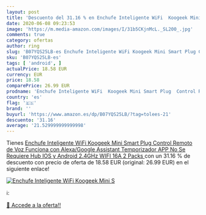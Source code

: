 ```yaml
---
layout: post
title: 'Descuento del 31.16 % en Enchufe Inteligente WiFi  Koogeek Mini S'
date: 2020-06-08 09:23:53
image: 'https://m.media-amazon.com/images/I/31b5CKjnMcL._SL200_.jpg'
comments: true
category: ofertas
author: ring
slug: 'B07YQS25LB-es Enchufe Inteligente WiFi Koogeek Mini Smart Plug Control...'
sku: 'B07YQS25LB-es'
tags: [ 'android', ]
actualPrice: 18.58 EUR
currency: EUR
price: 18.58
comparePrice: 26.99 EUR
prodname: 'Enchufe Inteligente WiFi  Koogeek Mini Smart Plug  Control Remoto de Voz Funciona con Alexa/Google Assistant  Temporizador APP No Se Requiere Hub  IOS y Android 2.4GHz WIFI 16A  2 Packs '
country: 'es'
flag: '🇪🇸'
brand: ''
buyurl: 'https://www.amazon.es/dp/B07YQS25LB/?tag=tolees-21'
descuento: '31.16'
average: '21.529999999999998'
---
```


Tienes [Enchufe Inteligente WiFi  Koogeek Mini Smart Plug  Control Remoto de Voz Funciona con Alexa/Google Assistant  Temporizador APP No Se Requiere Hub  IOS y Android 2.4GHz WIFI 16A  2 Packs ](https://www.amazon.es/dp/B07YQS25LB/?tag=tolees-21) con un 31.16 % de descuento con precio de oferta de 18.58 EUR (original: 26.99 EUR) en el siguiente enlace!

[![Enchufe Inteligente WiFi  Koogeek Mini S](https://m.media-amazon.com/images/I/31b5CKjnMcL._SL200_.jpg)](https://www.amazon.es/dp/B07YQS25LB/?tag=tolees-21)

ℹ️:


[🛒 Accede a la oferta!!](https://www.amazon.es/dp/B07YQS25LB/?tag=tolees-21)
